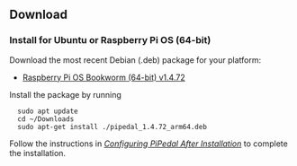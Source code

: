 ## Download

### Install for Ubuntu or Raspberry Pi OS (64-bit)

Download the most recent Debian (.deb) package for your platform:

- <a href="https://github.com/rerdavies/pipedal/releases/download/v1.4.72/pipedal_1.4.72_arm64.deb">Raspberry Pi OS Bookworm (64-bit) v1.4.72</a>


Install the package by running 

```
  sudo apt update
  cd ~/Downloads  
  sudo apt-get install ./pipedal_1.4.72_arm64.deb
```

Follow the instructions in [_Configuring PiPedal After Installation_](https://rerdavies.github.io/pipedal/Configuring.html) to complete the installation.
